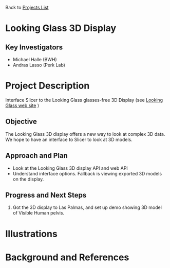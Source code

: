 Back to [Projects List](../../README.md#ProjectsList)

# Looking Glass 3D Display

## Key Investigators

- Michael Halle (BWH)
- Andras Lasso (Perk Lab)

# Project Description

Interface Slicer to the Looking Glass glasses-free 3D Display (see [Looking Glass web site](https://lookingglassfactory.com) )

## Objective

<!-- Describe here WHAT you would like to achieve (what you will have as end result). -->

The Looking Glass 3D display offers a new way to look at complex 3D data.  We hope to have an interface to Slicer to look at 3D models.

## Approach and Plan

<!-- Describe here HOW you would like to achieve the objectives stated above. -->

* Look at the Looking Glass 3D display API and web API
* Understand interface options.  Fallback is viewing exported 3D models on the display.



## Progress and Next Steps

<!-- Update this section as you make progress, describing of what you have ACTUALLY DONE. If there are specific steps that you could not complete then you can describe them here, too. -->

1. Got the 3D display to Las Palmas, and set up demo showing 3D model of Visible Human pelvis.


# Illustrations

<!-- Add pictures and links to videos that demonstrate what has been accomplished.
-->

# Background and References

<!-- If you developed any software, include link to the source code repository. If possible, also add links to sample data, and to any relevant publications. -->
